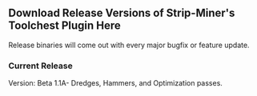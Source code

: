 ## Download Release Versions of Strip-Miner's Toolchest Plugin Here

Release binaries will come out with every major bugfix or feature update. 

### Current Release

Version: Beta 1.1A- Dredges, Hammers, and Optimization passes.
